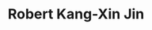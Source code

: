 ---
title: "Robert Kang-Xin Jin"
presenter_id: robert_jin
layout: member_all_publications
permalink: /member_full_publications/:presenter_id/
---